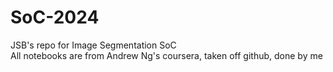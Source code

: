 # SoC-2024
JSB's repo for Image Segmentation SoC\
All notebooks are from Andrew Ng's coursera, taken off github, done by me

